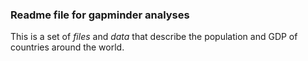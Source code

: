 ### Readme file for gapminder analyses

This is a set of *files* and *data* that describe the population and GDP of countries around the world.
